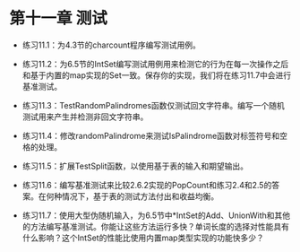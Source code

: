 # 第十一章 测试

- 练习11.1：为4.3节的charcount程序编写测试用例。

- 练习11.2：为6.5节的IntSet编写测试用例用来检测它的行为在每一次操作之后和基于内置的map实现的Set一致。保存你的实现，我们将在练习11.7中会进行基准测试。

- 练习11.3：TestRandomPalindromes函数仅测试回文字符串。编写一个随机测试用来产生并检测非回文字符串。

- 练习11.4：修改randomPalindrome来测试IsPalindrome函数对标签符号和空格的处理。

- 练习11.5：扩展TestSplit函数，以使用基于表的输入和期望输出。

- 练习11.6：编写基准测试来比较2.6.2实现的PopCount和练习2.4和2.5的答案。在何种情况下，基于表的测试方法付出和收益均衡。

- 练习11.7：使用大型伪随机输入，为6.5节中*IntSet的Add、UnionWith和其他的方法编写基准测试。你能让这些方法运行多快？单词长度的选择对性能具有什么影响？这个IntSet的性能比使用内置map类型实现的功能快多少？
